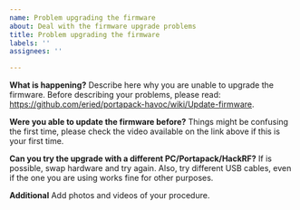 ```yaml
---
name: Problem upgrading the firmware
about: Deal with the firmware upgrade problems
title: Problem upgrading the firmware
labels: ''
assignees: ''

---
```


**What is happening?**
Describe here why you are unable to upgrade the firmware. Before describing your problems, please read: https://github.com/eried/portapack-havoc/wiki/Update-firmware.

**Were you able to update the firmware before?**
Things might be confusing the first time, please check the video available on the link above if this is your first time.

**Can you try the upgrade with a different PC/Portapack/HackRF?**
If is possible, swap hardware and try again. Also, try different USB cables, even if the one you are using works fine for other purposes.

**Additional**
Add photos and videos of your procedure.
